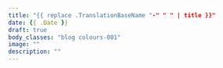 ```yaml
---
title: "{{ replace .TranslationBaseName "-" " " | title }}"
date: {{ .Date }}
draft: true
body_classes: "blog colours-001"
image: ""
description: ""
---
```


